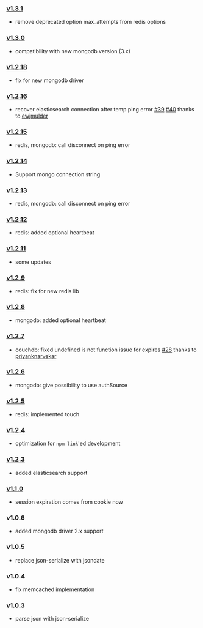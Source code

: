 ### [v1.3.1](https://github.com/adrai/sessionstore/compare/v1.3.0...v1.3.1)
- remove deprecated option max_attempts from redis options

### [v1.3.0](https://github.com/adrai/sessionstore/compare/v1.2.18...v1.3.0)
- compatibility with new mongodb version (3.x)

### [v1.2.18](https://github.com/adrai/sessionstore/compare/v1.2.16...v1.2.18)
- fix for new mongodb driver

### [v1.2.16](https://github.com/adrai/sessionstore/compare/v1.2.15...v1.2.16)
- recover elasticsearch connection after temp ping error [#39](https://github.com/adrai/sessionstore/issues/39) [#40](https://github.com/adrai/sessionstore/pull/40) thanks to [ewjmulder](https://github.com/ewjmulder)

### [v1.2.15](https://github.com/adrai/sessionstore/compare/v1.2.14...v1.2.15)
- redis, mongodb: call disconnect on ping error

### [v1.2.14](https://github.com/adrai/sessionstore/compare/v1.2.13...v1.2.14)
- Support mongo connection string

### [v1.2.13](https://github.com/adrai/sessionstore/compare/v1.2.12...v1.2.13)
- redis, mongodb: call disconnect on ping error

### [v1.2.12](https://github.com/adrai/sessionstore/compare/v1.2.11...v1.2.12)
- redis: added optional heartbeat

### [v1.2.11](https://github.com/adrai/sessionstore/compare/v1.2.9...v1.2.11)
- some updates

### [v1.2.9](https://github.com/adrai/sessionstore/compare/v1.2.8...v1.2.9)
- redis: fix for new redis lib

### [v1.2.8](https://github.com/adrai/sessionstore/compare/v1.2.7...v1.2.8)
- mongodb: added optional heartbeat

### [v1.2.7](https://github.com/adrai/sessionstore/compare/v1.2.6...v1.2.7)
- couchdb: fixed undefined is not function issue for expires [#28](https://github.com/adrai/sessionstore/issues/28) thanks to [priyanknarvekar](https://github.com/priyanknarvekar)

### [v1.2.6](https://github.com/adrai/sessionstore/compare/v1.2.5...v1.2.6)
- mongodb: give possibility to use authSource

### [v1.2.5](https://github.com/adrai/sessionstore/compare/v1.2.4...v1.2.5)
- redis: implemented touch

### [v1.2.4](https://github.com/adrai/sessionstore/compare/v1.2.3...v1.2.4)
- optimization for `npm link`'ed development

### [v1.2.3](https://github.com/adrai/sessionstore/compare/v1.1.0...v1.2.3)
- added elasticsearch support

### [v1.1.0](https://github.com/adrai/sessionstore/compare/v1.0.6...v1.1.0)
- session expiration comes from cookie now

### v1.0.6
- added mongodb driver 2.x support

### v1.0.5
- replace json-serialize with jsondate

### v1.0.4
- fix memcached implementation

### v1.0.3
- parse json with json-serialize
